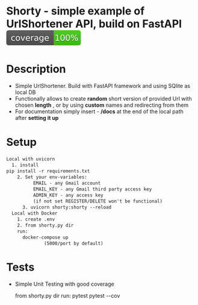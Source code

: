 # Shorty - simple example of UrlShortener API, build on FastAPI ![Test](coverage-badge.svg)
# Description
- Simple UrlShortener. Build with FastAPI framework and using SQlite as local DB
- Functionally allows to create **random** short version of provided Url with chosen **length**
  , or by using **custom** names and redirecting from them
- For documentation simply insert - **/docs** at the end of the local path after **setting it up**
# Setup
    Local with uvicorn
      1. install 
    pip install -r requirements.txt
        2. Set your env-variables:
              EMAIL - any Gmail account
              EMAIL_KEY - any Gmail third party access key
              ADMIN_KEY - any access key
              (if not set REGISTER/DELETE won't be functional)
          3. uvicorn shorty:shorty --reload
      Local with Docker
        1. create .env
        2. from shorty.py dir
        run:
          docker-compose up 
                  (5000/port by default)
# Tests

- Simple Unit Testing with good coverage


    
    from shorty.py dir
    run:
      pytest
      pytest --cov